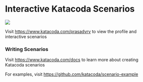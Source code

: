 # Interactive Katacoda Scenarios

[![](http://shields.katacoda.com/katacoda/prasadvrv/count.svg)](https://www.katacoda.com/prasadvrv "Get your profile on Katacoda.com")

Visit https://www.katacoda.com/prasadvrv to view the profile and interactive scenarios

### Writing Scenarios
Visit https://www.katacoda.com/docs to learn more about creating Katacoda scenarios

For examples, visit https://github.com/katacoda/scenario-example
